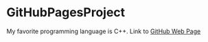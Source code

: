 # GitHubPagesProject
My favorite programming language is C++.
Link to [GitHub Web Page](https://compivar.github.io/GitHubPagesProject/)